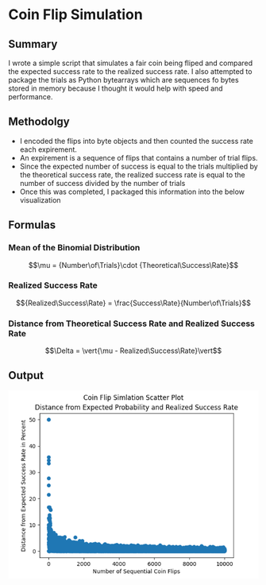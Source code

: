 # Coin Flip Simulation
## Summary
I wrote a simple script that simulates a fair coin being fliped and compared the expected success rate to the realized success rate.  I also attempted to package the trials as Python bytearrays which are sequences fo bytes stored in memory because I thought it would help with speed and performance.

## Methodolgy
- I encoded the flips into byte objects and then counted the success rate each expirement.
- An expirement is a sequence of flips that contains a number of trial flips.
- Since the expected number of success is equal to the trials multiplied by the theoretical success rate, the realized success rate is equal to the number of success divided by the number of trials
- Once this was completed, I packaged this information into the below visualization

## Formulas

### Mean of the Binomial Distribution
$$\mu = {Number\of\Trials}\cdot {Theoretical\Success\Rate}$$

### Realized Success Rate
$${Realized\Success\Rate} = \frac{Success\Rate}{Number\of\Trials}$$

### Distance from Theoretical Success Rate and Realized Success Rate
$$\Delta = \vert{\mu - Realized\Success\Rate}\vert$$

## Output
![alt text](output_plot.png)
